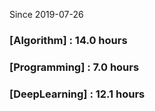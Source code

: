 Since 2019-07-26
### [Algorithm] : 14.0 hours

### [Programming] : 7.0 hours

### [DeepLearning] : 12.1 hours

